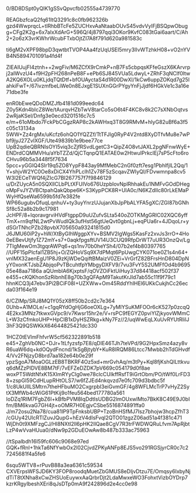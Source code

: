 0/BD8DSpt0yQIK1gSSvQpvcfb02555a4739770

REAGbzfcaQ2fq61ltQ3291c8c0fb962326b
gzd4WwprqcL+tIRhbBTcFe5ZUCHxvAaNtaabOUvS45vdvVyIFjBSQpwObugg+CFg2K2g+6x7aIxXdArG+596Q/4j8797qqi3OKor9KvfC083tGai6aart/C/Ah2+2o6zX3vrKWhrWcubFTxbOjtZI7A8f791d620a981583c

ti6gM2vXPF98bpD3qwtbtTVOP4Aa4fzUqUSEI5mry3IIvWTzhkH08+vO2nYVB4N5894701091a4fd4f

ZIEAIUujFl4ztnh++2wgFiv/M6ZCfX9rCmkP+nB7Fs5cbpqsKFfeGszX6KArvrpj2aIWvzU4+f9H2pFH268nPeB8F+ePb6SJ845VUa5LdwyL+ZRhF3qNClf0ltwA2KQ6XOLu0KLjdqTQtDtf+bfOUAyctaS4d1R00DwXI/1kCw6uppZOKqd7g25lahkiFwT+/67ivzmfbeLiWe0n8EJxgE1SUXnGGrPYgyYnFjJjdf6HGkVe1c3a16e71dbe3fe

enR0bEweQDoDMZJfb4181d099eedc64
Z0y5Kdn4bIcZ8We/tAurqvHZbTwV8tarCo5sO6t4F4KC8v8k2C7sXNbOqtvs2wRjaKSel/Dnfg3e0ecd3201516c7c5
e/m+61oMbdo7FckPbCGgzRAP8c2kAWHxq3T8G9RMvM+hIyG82uBf6a3f5c05c13134a
5WW+Zz4rgMx/uKcfz6ohQO1YQZZf/TtTFJlg0RyP4V2ntd8XyDTfvMu8e7wPbf9jyJ27ZvlXGF/Ute49839b1e9bee77ce
UpB2qdieQBRNIsOYI5viq3cZjfRSvdLgetC3+QipZ4O8vtJAXL2pgNFnwWyE+ENDrdCQMMVHu/aYbTZZd/QjCTqnpQ1EATAE0w2HtwuIPrkcIEj7sP5cFto6roCHvu96b5a3448f5f7634
5pcc+yGGIQ4SIr19q5ZO8YypF843ay9MfMebC2nGf0zft7esg1PbhlfjlL2Qq/1Y+shjvW2YC0Oe8xDiCX4YhPLclh1Zv78F5zScqavZWIyQI/FDvwmnpa8cv5W3l2ECeTWQf4jZIcG7BI267757f7f9846129
u/DrZUycA5n0SQXllCLbPLtXFUIVo676UzpbIovNplRhhakEu1NMFvGOdDHegoMpFvJYZVBCtpahQakQbpe6K+S3KypPCK8R+UIA0c/N6KZdIIc80rLkEMaPWyHfQseWa6599b5fd7e382fe
WP66ugubvDfuqLqnhuV+ty3uyYnrzUJujanXbJpPbALYFA5gXC/ZGI87bGNhSf8c52a8b2b9c17981
JcHPF/8+lqoravgrviHVdFtgppD9uUZufvSLta540oZOTKMgGRIC02XQC6yffTmX+rn9qfNL2wtPvWudIQk3ufHst56gtUeQvt0gbnLj+eqPUa6r+4JDqoLr+ydSGrTNhcPZb28pvbX705650a93241815d0
J6JMU60iP2y+hW/XtByGIhWggpXYv+BSMV2lgWgs5KasFz2xvJs3rrO+4Ho0eEBevUtjfy1Z72mY+s7+0aqkfpgsftUV14U3CUQ9RfpDrWT7uUR3OnzQv/Lg7TIgMewOm3tgqrAWPq6+qs1nv70b0heYSh4/07b2ef4b80397765
//UPF15pPlcfaI1ZB5hj+O/ZQHoVSq9X7dPMqt6PpUwgCYK071oe0Z1s4n64+vnIMX32aenEgU1P8J9zKjWDeQqiftBMaizV0ZEi+VrGrfZ82BFrsHnD804DpNyY0xonKTJsbZAbjqoPvTBcuhtfpYMbgyDXFV9/7vu3FvY5S2UMFfOd4b969505e48aa7186a
aQUmblA6KjxptsF/qOVZOiFktUiHuy37d84418acf502f37
e455+cKQKhonSzRibnhE8g70b3gQFApM9TakutKrJId7ab55c11f9f79c1
hhnKCQ3j47ebv3Pi2BCiF08I+UZXWw+Om45RddYhIHEl6UKkCukjhCc26ecda03f164e19

6/CZlMp/SRJ8MQ1Y05zX8ff50b2cd2c7e364
0Uhb+A1MOLe/+c1gqRYdOgHjG6oeOXLg+7yMIYSuKMFOOr6cK527p0zcqQ4E2kx3MNz7tkwxGVpc9/v7Kwsr15hr2e/V+rsPC9fEGYZ0pviYlZjkyovWMmCL+W3zCfmkoUHP+HpCIB1xDyHSZRkg+kNy7Fz//2/uqWwEqLXuUvRYUtRIilJ3hF3Q9QSWKkX64644825421dc330

1HCZ0tEVlmFhfvrW5cf562322891b518
e45+ZghVb0NC+DJr+1tLfyzsfp7E8/qDIE46TJh7teVPd/9G2HpxSmz4azy8vR6uaW6dq+kdOQydFncnd/1kSgBjtybY+KuR8lRQM86Ltcc7Mwbb2hTdGHvdf4/Vv2FNjzyD8brd7aa182e64b0e29f
ypzSgoA7MoaOGLzEB8TBKRF4Oz5xd+mrGvhAq/m3tPy+Kql8fjKshQILttkvuq6dMZzPIDVE8BM7tF/7vEFZeDZDK7pV669c054179d0f8ae
woxPT5WdtNfxK15XImRYyCIg0we78clcCUIkffRsfT9iGrtObm/PO/tWf0LrFD38+zspGl59CdHLupRHtOLS7/w6fZJEd4nkqvzd7e0fc709d3bdbc5f
1/c8UkUIlLSMtrn7theHFbuMO2CxgrpbI3eiGvmGF/4g8WFLMcTrP7vHyZ2SytX3MfWb4cWiG61PtKij9o1feu564bed177780a561
IoDZq1RIM7FgbZ6I+kBfbPVM8IqDdtIsUDBG2lmOUxwlMto7BkK8C49E9J0bIfm/BM6kvaG7GH4jt+oOMR7H0EgjvCSbe5516874891ffa0
J/m72osu2Na78/cua81lP9TpFnksbUBP+TzoBnHSfMJ7Isz7bhojw3hcpZfhT3/cGUy42UlcRTlZuvJQupG+hEzV4dIsFvql2QTO01zgzZ06ad51a4f381c471
WjDh0t9XMFzgCJ/HI8NXtI2ll6pHK2IlQae8CgV7R3trFWDWQRuLfvm7ApRjbtLzP4wVvaHUua0/dNw9p2GDuEOwAw8b487b333ac75963

//tSpalbdh16I59fc606c9068e97ed
GQK+fRnI+1hkTa6NfYwbOx2l02CjvdZPKyANFp8EJS5vo291RGSjyrCR0c7c27245681f4a5fe6

6squ5WTV8+rPuvB88a3ea6361c59534
CXVErpsWFSJD6KY3FOP8roodqMuetZbGMUS8eDljvDtzu7E/Omqsy6IxbyNjdTiT8tXNha8xCwZHSUoEuywxAaQrbrDjt2LdaMwxeWO3FohxtVizbOYDrp7kzrKRgyIbeshXEri8qJsDTp0mA9f242896d2e4cc0e98

